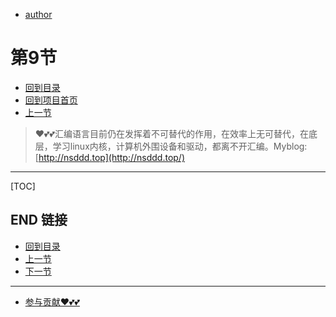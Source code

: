 + [author](https://github.com/3293172751)
# 第9节
+ [回到目录](../README.md)
+ [回到项目首页](../../README.md)
+ [上一节](8.md)
> ❤️💕💕汇编语言目前仍在发挥着不可替代的作用，在效率上无可替代，在底层，学习linux内核，计算机外围设备和驱动，都离不开汇编。Myblog:[http://nsddd.top](http://nsddd.top/)
---
[TOC]





## END 链接
+ [回到目录](../README.md)
+ [上一节](8.md)
+ [下一节](10.md)
---
+ [参与贡献❤️💕💕](https://github.com/3293172751/Block_Chain/blob/master/Git/git-contributor.md)